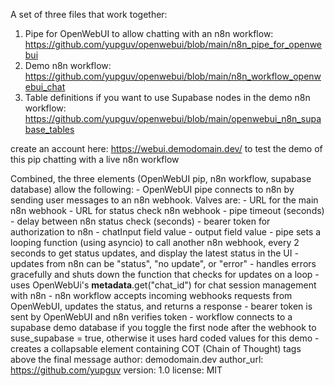 A set of three files that work together:
  1. Pipe for OpenWebUI to allow chatting with an n8n workflow: https://github.com/yupguv/openwebui/blob/main/n8n_pipe_for_openwebui
  2. Demo n8n workflow: https://github.com/yupguv/openwebui/blob/main/n8n_workflow_openwebui_chat
  3. Table definitions if you want to use Supabase nodes in the demo n8n workflow: https://github.com/yupguv/openwebui/blob/main/openwebui_n8n_supabase_tables

create an account here: https://webui.demodomain.dev/ to test the demo of this pip chatting with a live n8n workflow

Combined, the three elements (OpenWebUI pip, n8n workflow, supabase database) allow the following:
    - OpenWebUI pipe connects to n8n by sending user messages to an n8n webhook. Valves are:
        - URL for the main n8n webhook
        - URL for status check n8n webhook
        - pipe timeout (seconds)
        - delay between n8n status check (seconds)
        - bearer token for authorization to n8n
        - chatInput field value
        - output field value
    - pipe sets a looping function (using asyncio) to call another n8n webhook, every 2 seconds to get status updates, and display the latest status in the UI
        - updates from n8n can be "status", "no update", or "error"
    - handles errors gracefully and shuts down the function that checks for updates on a loop
    - uses OpenWebUi's __metadata__.get("chat_id") for chat session management with n8n
    - n8n workflow accepts incoming webhooks requests from OpenWebUI, updates the status, and returns a response
    - bearer token is sent by OpenWebUI and n8n verifies token
    - workflow connects to a supabase demo database if you toggle the first node after the webhook to suse_supabase = true, otherwise it uses hard coded values for this demo
    - creates a collapsable element containing COT (Chain of Thought) <thinking> tags above the final message
author: demodomain.dev
author_url: https://github.com/yupguv
version: 1.0
license: MIT
